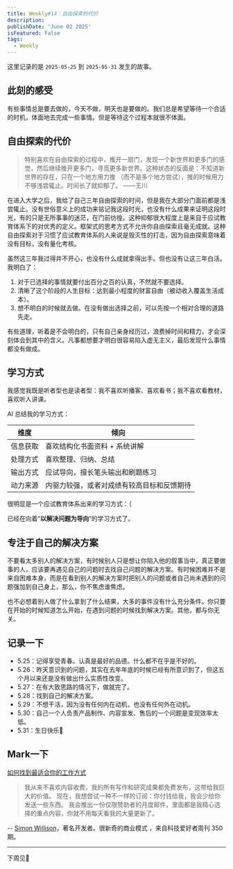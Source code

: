```yaml
---
title: Weekly#14：自由探索的代价
description: 
publishDate: 'June 02 2025'
isFeatured: False
tags:
  - Weekly
---
```


这里记录的是 `2025-05-25` 到 `2025-05-31` 发生的故事。

## 此刻的感受

有些事情总是要去做的，今天不做，明天也是要做的。我们总是希望等待一个合适的时机，体面地去完成一些事情。但是等待这个过程本就很不体面。

## 自由探索的代价

> 特别喜欢在自由探索的过程中，推开一扇门，发现一个新世界和更多门的感觉，然后继续推开更多门，寻觅更多新世界。这种状态的反面是：不知道新世界的存在，只在一个地方用力推 （而不是多个地方尝试），推的时候用力不够浅尝辄止。时间长了就抑郁了。 ——王川

在进入大学之后，我给了自己三年自由探索的时间，但是我在大部分门面前都是浅尝辄止。没有世俗意义上的成功来铭记我这段时光，也没有什么成果来证明这段时光，有的只是无所事事的迷茫，在门前彷徨。这种抑郁很大程度上是来自于应试教育体系下的对优秀的定义。框架式的思考方式不允许你自由探索且毫无成就。这种自由探索对于习惯了应试教育体系的人来说是毁灭性的打击，因为自由探索意味着没有目标，没有量化考核。

虽然这三年我过得并不开心，也没有什么成就拿得出手。但也没有让这三年白活。我明白了：
1. 对于已选择的事情就要付出百分之百的认真，不然就不要选择。
2. 清晰了这个阶段的人生目标：达到最小程度的财富自由（被动收入覆盖生活成本）。
3. 想不明白的时候就去做。在没有做出选择之前，可以先按一个相对合理的道路先走。

有些道理，听着是不会明白的，只有自己亲身经历过，浪费掉时间和精力，才会深刻体会到其中的含义。凡事都想要才明白很容易陷入虚无主义，最后发现什么事情都没有做成。

## 学习方式

我感觉我既是听者型也是读者型：我不喜欢听播客、喜欢看书；我不喜欢看教材，喜欢听人讲课。

AI 总结我的学习方式：

| 维度   | 倾向                    |
| ---- | --------------------- |
| 信息获取 | 喜欢结构化书面资料 + 系统讲解      |
| 处理方式 | 喜欢整理、归纳、总结            |
| 输出方式 | 应试导向，擅长笔头输出和刷题练习      |
| 动力来源 | 内驱力较强，或者对成绩有较高目标和反馈期待 |
很明显是一个应试教育体系出来的学习方式：（ 

已经在向着“**以解决问题为导向**”的学习方式了。

## 专注于自己的解决方案

不要看太多别人的解决方案，有时候别人只是想让你陷入他的叙事当中，真正要做事的人，应该要再遇见自己的问题时去找自己问题的解决方案。有时候困难并不是来自困难本身，而是在看到别人的解决方案时把别人的问题或者自己尚未遇到的问题强加到自己身上，那么，你不焦虑谁焦虑。

也不必想着别人做了什么拿到了什么结果，大多的事件没有什么充分条件。你只要在开始的时候知道怎么开始，在遇到问题的时候找到解决方案。其他，都与你无关。

## 记录一下
- 5.25：记得享受青春。认真是最好的品德。什么都不在乎是不好的。
- 5.26：昨天意识到的问题，其实在去年年底的时候已经有所意识到了，但这五个月以来还是没有做出什么实质性改变。
- 5.27：在有大致思路的情况下，做就完了。
- 5.28：找到自己的解决方案。
- 5.29：不想干活，因为没有任何内在动机，也没有任何外在动机。 
- 5.30：自己一个人负责产品制作、内容宣发、售后的一个问题是变现效率太低。
- 5.31：生日快乐🎂

## Mark一下

[如何找到最适合你的工作方式](https://mp.weixin.qq.com/s/1BepWoFUKY-TvvpuDxk4hA)

 > 我从来不喜欢内容收费，我的所有写作和研究成果都免费发布，这带给我巨大的价值。
 > 现在，我想尝试一种不一样的订阅：你付钱给我，我会少给你发送一些东西。
 > 我会推出一份仅限赞助者的月度邮件，里面都是我精心选择的重点内容，你就不用每天看我的大量更新了。

-- [Simon Willison](https://simonwillison.net/2025/May/25/sponsors-only-newsletter/)，著名开发者。很新奇的商业模式 ，来自科技爱好者周刊 350 期。

---
下周见👋
